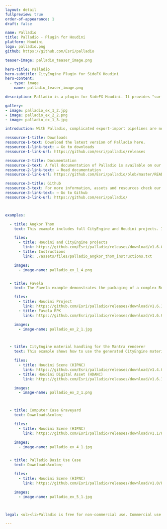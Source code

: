 ```yaml
---
layout: detail
fullpreview: true
order-of-appearance: 1
draft: false

name: Palladio
title: Palladio - Plugin for Houdini
platform: Houdini
logo: palladio.png
github: https://github.com/Esri/palladio

teaser-image: palladio_teaser_image.png

hero-title: Palladio
hero-subtitle: CityEngine Plugin for SideFX Houdini
hero-content:
  - type: image
    name: palladio_teaser_image.png

description: Palladio is a plugin for SideFX Houdini. It provides "surface operator" nodes which enable the execution of CityEngine CGA rules within Houdini networks. Therefore, 3D environment artists do not have to leave their familiar Houdini toolset anymore to make use of the procedural modeling power of CityEngine.

gallery:
- image: palladio_ex_1_2.jpg
- image: palladio_ex_2_2.png
- image: palladio_ex_1_3.jpg

introduction: With Palladio, complicated export-import pipelines are no longer needed to get CityEngine models into Houdini. This also means that the procedural building models do not need to be “baked” anymore. The buildings stay procedural during the entire modeling workflow (optionally even at render time). Consequently, the 3D environment artist can change the height, style and appearance of buildings easily with a parametric interface at any point during production.<br/><br/>Palladio requires Rule Packages (RPK) as input, which are authored in CityEngine. An RPK includes assets and a CGA rule file which encodes an architectural style. Comprehensive RPK examples are available below and can be used “out-of-the-box” in Palladio. More examples for CGA rule files can additionally be found in the CityEngine tutorials.<br/><br/>Palladio is well suited for managing the procedural generation of architectural 3D content in digital sets. However, Palladio is restricted to the procedural generation of single buildings/objects. Palladio does not include the city layouting and street network editing tools of CityEngine i.e. the rich CityEngine toolset to design a city from scratch (or based on geographic data) is still needed.

ressource-1-title: Downloads
ressource-1-text: Download the latest version of Palladio here.
ressource-1-link-text: → Go to downloads
ressource-1-link-url: https://github.com/esri/palladio/releases

ressource-2-title: Documentation
ressource-2-text: A full documentation of Palladio is available on our github repository.
ressource-2-link-text: → Read documentation
ressource-2-link-url: https://github.com/Esri/palladio/blob/master/README.md#documentation

ressource-3-title: Github
ressource-3-text: For more information, assets and resources check our Github repository.
ressource-3-link-text: → Go to Github
ressource-3-link-url: https://github.com/esri/palladio/



examples:

  - title: Angkor Thom
    text: This example includes full CityEngine and Houdini projects. It demonstrates how to use CityEngine to author procedural assets like Walls, Stairs, Porticos and combine them in Houdini via Palladio and Rule Packages.</br>Notes:</br></br><ul><li>Created by Matthias Buehler</li><li>Also covered in "Digital Production" Issue 05/18 (Article in German).</li></ul></br></br>Downloads&colon;

    files:
      - title: Houdini and CityEngine projects
        link: https://github.com/Esri/palladio/releases/download/v1.6.0/Palladio_Example_Angkor_Thom_v2.zip
      - title: Instructions
        link: ./assets/files/palladio_angkor_thom_instructions.txt

    images:
      - image-name: palladio_ex_1_4.png


  - title: Favela
    text: The Favela example demonstrates the packaging of a complex Rule Package into a Houdini Digital Asset with custom high-level parameters. The provided Houdini scene additionally shows how to prepare the input geometry for Palladio out of an Alembic archive (setup of random seed and start rule).</br></br>Notes:</br><ul><li>Requires Houdini 17.5 and Palladio 1.6.1 or later.</li><li>Based on the original "Favela" project (YouTube) created with CityEngine, Maya and Maxwell.</li><li>Created by Matthias Buehler</li></ul></br></br>Downloads&colon;

    files:
      - title: Houdini Project
        link: https://github.com/Esri/palladio/releases/download/v1.6.1/favela_houdini_project_v1.zip
      - title: Favela RPK
        link: https://github.com/Esri/palladio/releases/download/v1.6.0/FAVELA.rpk

    images:
      - image-name: palladio_ex_2_1.jpg



  - title: CityEngine material handling for the Mantra renderer
    text: This example shows how to use the generated CityEngine material attributes with Mantra.</br></br>Downloads&colon;

    files:
      - title: Houdini Scene (HIPNC)
        link: https://github.com/Esri/palladio/releases/download/v1.4.0/PalladioDemo03.zip
      - title: Houdini Digital Asset (HDANC)
        link: https://github.com/Esri/palladio/releases/download/v1.6.1/PalladioCityEngineMaterial-v2.hdanc

    images:
      - image-name: palladio_ex_3_1.png



  - title: Computer Case Graveyard
    text: Downloads&colon;

    files:
      - title: Houdini Scene (HIPNC)
        link: https://github.com/Esri/palladio/releases/download/v1.1/PalladioDemo02.zip

    images:
      - image-name: palladio_ex_4_1.jpg


  - title: Palladio Basic Use Case
    text: Downloads&colon;

    files:
      - title: Houdini Scene (HIPNC)
        link: https://github.com/Esri/palladio/releases/download/v1.0/PalladioDemo01.zip

    images:
      - image-name: palladio_ex_5_1.jpg



legal: <ul><li>Palladio is free for non-commercial use. Commercial use requires at least one commercial license of the latest CityEngine version installed in the organization. No redistribution is allowed.</li><li>Palladio is under the same license as the included CityEngine SDK.</li><li>An exception is the Palladio source code (without CityEngine SDK, binaries, or object code), which is licensed under the Apache License, Version 2.0 (the “License”); you may not use this work except in compliance with the License. You may obtain a copy of the License at http://www.apache.org/licenses/LICENSE-2.0.</li><li>The “Favela” example data is copyrighted by vrbn studios. Please contact ​info@vrbn.io for commercial licensing options.</li></ul>

---
```

